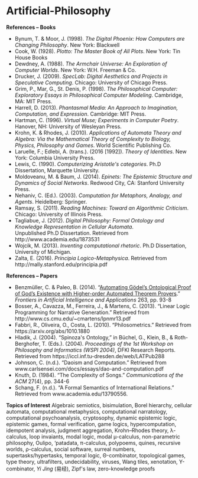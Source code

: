 # Artificial-Philosophy

<b>References – Books</b>
<ul>
<li>Bynum, T. & Moor, J. (1998). <i>The Digital Phoenix: How Computers are Changing Philosophy</i>. New York: Blackwell</li>
<li>Cook, W. (1928). <i>Plotto: The Master Book of All Plots</i>. New York: Tin House Books</li>
<li>Dewdney, A. (1988). <i>The Armchair Universe: An Exploration of Computer Worlds</i>. New York: W.H. Freeman & Co.</li>
<li>Drucker, J. (2009). <i>SpecLab: Digital Aesthetics and Projects in Speculative Computing</i>. Chicago: University of Chicago Press.</li>
<li>Grim, P., Mar, G., St. Denis, P. (1998). <i>The Philosophical Computer: Exploratory Essays in Philosophical Computer Modeling</i>. Cambridge, MA: MIT Press.</li>
<li>Harrell, D. (2013). <i>Phantasmal Media: An Approach to Imagination, Computation, and Expression</i>. Cambridge: MIT Press.</li>
<li>Hartman, C. (1996). <i>Virtual Muse; Experiments in Computer Poetry</i>. Hanover, NH: University of Wesleyan Press.</li>
<li>Krohn, K. & Rhodes, J. (2010). <i>Applications of Automata Theory and Algebra: Via the Mathematical Theory of Complexity to Biology, Physics, Philosophy and Games</i>. World Scientific Publishing Co.
<li>Laruelle, F.; Edlebi, A. (trans.). (2016 [1992]). <i>Theory of Identities</i>. New York: Columbia University Press.</li>
<li>Lewis, C. (1990). <i>Computerizing Aristotle's categories</i>. Ph.D Dissertation, Marquette University.</li>
<li>Moldoveanu, M. & Baum, J. (2014). <i>Epinets: The Epistemic Structure and Dynamics of Social Networks</i>. Redwood City, CA: Stanford University Press.</li>
<li>Nehaniv, C. (Ed.). (2003). <i>Computation for Metaphors, Analogy, and Agents</i>. Heidelberg: Springer.</li>
<li>Ramsay, S. (2011). <i>Reading Machines: Toward an Algorithmic Criticism</i>. Chicago: University of Illinois Press.</li>
<li>Tagliabue, J. (2012). <i>Digital Philosophy: Formal Ontology and Knowledge Representation in Cellular Automata</i>. 
<br>Unpublished Ph.D Dissertation. Retrieved from http://www.academia.edu/1873531</li>
<li>Wojcik, M. (2013). <i>Inventing computational rhetoric</i>. Ph.D Dissertation, University of Michigan.</li>
<li>Zalta, E. (2016). <i>Principia Logico-Metaphysica</i>. Retrieved from http://mally.stanford.edu/principia.pdf</li>
</ul>

<b>References – Papers</b>
<ul>
<li>Benzmüller, C. & Paleo, B. (2014). “<a href="http://page.mi.fu-berlin.de/cbenzmueller/papers/C40.pdf">Automating Gödel’s Ontological Proof of God’s Existence with Higher-order Automated Theorem Provers</a>.” <i>Frontiers in Artificial Intelligence and Applications</i> 263, pp. 93-8</li>
<li>Bosser, A., Cavazza, M., Ferreira, J., & Martens, C. (2013). “Linear Logic Programming for Narrative Generation.” Retrieved from http://www.cs.cmu.edu/~cmartens/lpnmr13.pdf</li>
<li>Fabbri, R., Oliveira, O., Costa, L. (2010). “Philosometrics.” Retrieved from https://arxiv.org/abs/1010.1880</li>
<li>Hladik, J. (2004). “Spinoza's Ontology,” in Büchel, G., Klein, B., & Roth-Berghofer, T. (Eds.). (2004). <i>Proceedings of the 1st Workshop on Philosophy and Informatics (WSPI 2004)</i>, DFKI Research Reports. Retrieved from https://iccl.inf.tu-dresden.de/web/LATPub288
<li>Johnson, C. (n.d.). “Daoism and Computation.” Retrieved from www.carlsensei.com/docs/essays/dao-and-computation.pdf </li>
<li>Knuth, D. (1984). “The Complexity of Songs.” <i>Communications of the ACM</i> 27(4), pp. 344-6</li>
<li>Schang, F. (n.d.). “A Formal Semantics of International Relations.” Retrieved from www.academia.edu/13790556.</li>
</ul>

<b>Topics of Interest</b>
Algebraic semiotics, bisimulation, Borel hierarchy, cellular automata, computational metaphysics, computational narratology, computational psychoanalysis, cryptosophy, dynamic epistemic logic, epistemic games, formal verification, game logics, hypercomputation, idempotent analysis, judgment aggregation, Krohn–Rhodes theory, λ-calculus, loop invaiants, modal logic, modal μ-calculus, non-parametric philosophy, Oulipo, ‘patadata, π-calculus, polypoems, quines, recursive worlds, ρ-calculus, social software, surreal numbers, supertasks/hypertasks, temporal logic, Θ-combinator, topological games, type theory, ultrafilters, undecidability, viruses, Wang tiles, xenotation, Y-combinator, <i>Yi Jing</i> (易经), Zipf's law, zero-knowledge proofs
